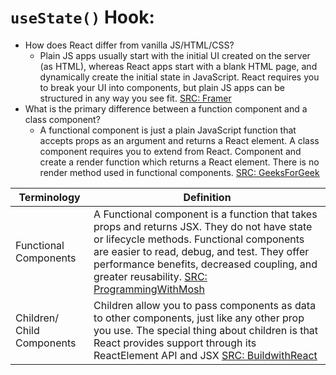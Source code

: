 # `useState()` Hook:

- How does React differ from vanilla JS/HTML/CSS?
  - Plain JS apps usually start with the initial UI created on the server (as HTML), whereas React apps start with a blank HTML page, and dynamically create the initial state in JavaScript. React requires you to break your UI into components, but plain JS apps can be structured in any way you see fit. [SRC: Framer](https://www.framer.com/blog/posts/react-vs-vanilla-js/)
- What is the primary difference between a function component and a class component?
  - A functional component is just a plain JavaScript function that accepts props as an argument and returns a React element. A class component requires you to extend from React. Component and create a render function which returns a React element. There is no render method used in functional components. [SRC: GeeksForGeek](https://www.geeksforgeeks.org/differences-between-functional-components-and-class-components-in-react/#:~:text=A%20functional%20component%20is%20just,method%20used%20in%20functional%20components.) 

| Terminology | Definition |
| ----------- | ---------- |
| Functional Components | A Functional component is a function that takes props and returns JSX. They do not have state or lifecycle methods. Functional components are easier to read, debug, and test. They offer performance benefits, decreased coupling, and greater reusability. [SRC: ProgrammingWithMosh](https://programmingwithmosh.com/react/react-functional-components/#:~:text=A%20Functional%20component%20is%20a,decreased%20coupling%2C%20and%20greater%20reusability.) |
| Children/ Child Components | Children allow you to pass components as data to other components, just like any other prop you use. The special thing about children is that React provides support through its ReactElement API and JSX [SRC: BuildwithReact](https://buildwithreact.com/article/component-children) |
